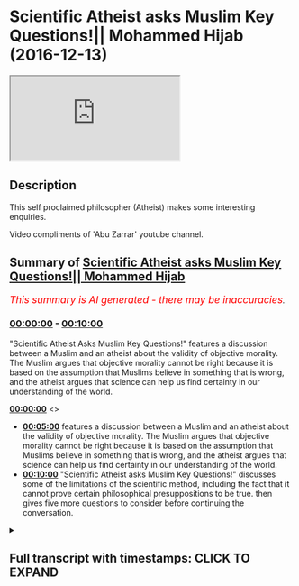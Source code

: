 # Scientific Atheist asks Muslim Key Questions!|| Mohammed Hijab (2016-12-13)

<iframe loading='lazy' src='https://www.youtube.com/embed/cZw4ur_zzRU'></iframe>

## Description

This self proclaimed philosopher (Atheist) makes some interesting enquiries. 

Video compliments of 'Abu Zarrar' youtube channel.

## Summary of [Scientific Atheist asks Muslim Key Questions!|| Mohammed Hijab](https://www.youtube.com/watch?v=cZw4ur_zzRU)


*<span style="color:red; font-size:125%">This summary is AI generated - there may be inaccuracies</span>. [](/)*

### [00:00:00](https://www.youtube.com/watch?v=cZw4ur_zzRU&t=0) - [00:10:00](https://www.youtube.com/watch?v=cZw4ur_zzRU&t=600)

 "Scientific Atheist Asks Muslim Key Questions!" features a discussion between a Muslim and an atheist about the validity of objective morality. The Muslim argues that objective morality cannot be right because it is based on the assumption that Muslims believe in something that is wrong, and the atheist argues that science can help us find certainty in our understanding of the world.

**[00:00:00](https://www.youtube.com/watch?v=cZw4ur_zzRU&t=0)** <>
* **[00:05:00](https://www.youtube.com/watch?v=cZw4ur_zzRU&t=300)** features a discussion between a Muslim and an atheist about the validity of objective morality. The Muslim argues that objective morality cannot be right because it is based on the assumption that Muslims believe in something that is wrong, and the atheist argues that science can help us find certainty in our understanding of the world.
* **[00:10:00](https://www.youtube.com/watch?v=cZw4ur_zzRU&t=600)**  "Scientific Atheist asks Muslim Key Questions!" discusses some of the limitations of the scientific method, including the fact that it cannot prove certain philosophical presuppositions to be true. then gives five more questions to consider before continuing the conversation.

<details><summary><h2>Full transcript with timestamps: CLICK TO EXPAND</h2></summary>

[0:00:00](https://youtu.be/cZw4ur_zzRU?t=0) you're incorrectly defined morality  
[0:00:04](https://youtu.be/cZw4ur_zzRU?t=4) where we start in in the line of  
[0:00:05](https://youtu.be/cZw4ur_zzRU?t=5) discussion we both uh failed to define  
[0:00:08](https://youtu.be/cZw4ur_zzRU?t=8) it  
[0:00:11](https://youtu.be/cZw4ur_zzRU?t=11) yes so how would you define morality  
[0:00:12](https://youtu.be/cZw4ur_zzRU?t=12) yeah well like i said i use the sam  
[0:00:14](https://youtu.be/cZw4ur_zzRU?t=14) harris model whereas the worst suffering  
[0:00:16](https://youtu.be/cZw4ur_zzRU?t=16) for all humans is at one end anything  
[0:00:19](https://youtu.be/cZw4ur_zzRU?t=19) that helps us move away from suffering  
[0:00:22](https://youtu.be/cZw4ur_zzRU?t=22) how could that be object how could you  
[0:00:23](https://youtu.be/cZw4ur_zzRU?t=23) create an objective morality from that  
[0:00:24](https://youtu.be/cZw4ur_zzRU?t=24) because he does as i said before  
[0:00:26](https://youtu.be/cZw4ur_zzRU?t=26) the reason why he believes in this model  
[0:00:28](https://youtu.be/cZw4ur_zzRU?t=28) of consequentialism is because  
[0:00:31](https://youtu.be/cZw4ur_zzRU?t=31) he operates on a utility presumption  
[0:00:33](https://youtu.be/cZw4ur_zzRU?t=33) okay so what is most useful for human  
[0:00:35](https://youtu.be/cZw4ur_zzRU?t=35) beings is that which is most best for  
[0:00:37](https://youtu.be/cZw4ur_zzRU?t=37) human beings  
[0:00:38](https://youtu.be/cZw4ur_zzRU?t=38) this moral presupposition cannot be  
[0:00:41](https://youtu.be/cZw4ur_zzRU?t=41) substantiated or proven objectively  
[0:00:44](https://youtu.be/cZw4ur_zzRU?t=44) therefore it would be arguing in a  
[0:00:45](https://youtu.be/cZw4ur_zzRU?t=45) circle to say okay well we're going to  
[0:00:47](https://youtu.be/cZw4ur_zzRU?t=47) employ a italian almost utilitarian  
[0:00:49](https://youtu.be/cZw4ur_zzRU?t=49) principle model yeah you know although  
[0:00:52](https://youtu.be/cZw4ur_zzRU?t=52) although it's a little bit different  
[0:00:53](https://youtu.be/cZw4ur_zzRU?t=53) yeah well i think i think two things so  
[0:00:57](https://youtu.be/cZw4ur_zzRU?t=57) i accidentally said yes to something i  
[0:00:58](https://youtu.be/cZw4ur_zzRU?t=58) shouldn't which was that  
[0:01:00](https://youtu.be/cZw4ur_zzRU?t=60) [Music]  
[0:01:01](https://youtu.be/cZw4ur_zzRU?t=61) you said it can't be objectively found  
[0:01:03](https://youtu.be/cZw4ur_zzRU?t=63) that morality  
[0:01:04](https://youtu.be/cZw4ur_zzRU?t=64) any form of morality could be  
[0:01:06](https://youtu.be/cZw4ur_zzRU?t=66) objectified  
[0:01:08](https://youtu.be/cZw4ur_zzRU?t=68) but  
[0:01:09](https://youtu.be/cZw4ur_zzRU?t=69) it could be if we have better technology  
[0:01:11](https://youtu.be/cZw4ur_zzRU?t=71) which is his argument if we were to  
[0:01:13](https://youtu.be/cZw4ur_zzRU?t=73) measure  
[0:01:14](https://youtu.be/cZw4ur_zzRU?t=74) we could measure something  
[0:01:16](https://youtu.be/cZw4ur_zzRU?t=76) then uh if we wrote laws and said follow  
[0:01:19](https://youtu.be/cZw4ur_zzRU?t=79) this principle these ways of being and  
[0:01:21](https://youtu.be/cZw4ur_zzRU?t=81) you will have less  
[0:01:23](https://youtu.be/cZw4ur_zzRU?t=83) yeah that would be our morale okay so  
[0:01:25](https://youtu.be/cZw4ur_zzRU?t=85) the presumption here or the  
[0:01:26](https://youtu.be/cZw4ur_zzRU?t=86) presupposition  
[0:01:28](https://youtu.be/cZw4ur_zzRU?t=88) is that suffering is bad yeah  
[0:01:30](https://youtu.be/cZw4ur_zzRU?t=90) and that's by the way the the problem of  
[0:01:32](https://youtu.be/cZw4ur_zzRU?t=92) evil the problem of evil which is the  
[0:01:34](https://youtu.be/cZw4ur_zzRU?t=94) one of the main objective objections of  
[0:01:36](https://youtu.be/cZw4ur_zzRU?t=96) atheists  
[0:01:37](https://youtu.be/cZw4ur_zzRU?t=97) is based on this presupposition  
[0:01:40](https://youtu.be/cZw4ur_zzRU?t=100) the question would be  
[0:01:42](https://youtu.be/cZw4ur_zzRU?t=102) why how can you prove that suffering is  
[0:01:44](https://youtu.be/cZw4ur_zzRU?t=104) bad point one from an atheistic  
[0:01:46](https://youtu.be/cZw4ur_zzRU?t=106) perspective objectively  
[0:01:48](https://youtu.be/cZw4ur_zzRU?t=108) and two how can you prove that such a  
[0:01:49](https://youtu.be/cZw4ur_zzRU?t=109) thing going back to the problem of evil  
[0:01:52](https://youtu.be/cZw4ur_zzRU?t=112) as evil exists as one objective reality  
[0:01:55](https://youtu.be/cZw4ur_zzRU?t=115) yeah well um  
[0:01:57](https://youtu.be/cZw4ur_zzRU?t=117) i go to richard dawkins it's sort of  
[0:01:58](https://youtu.be/cZw4ur_zzRU?t=118) like a ticket  
[0:02:00](https://youtu.be/cZw4ur_zzRU?t=120) sometimes  
[0:02:01](https://youtu.be/cZw4ur_zzRU?t=121) you can ask the wrong questions if you  
[0:02:03](https://youtu.be/cZw4ur_zzRU?t=123) like ask  
[0:02:04](https://youtu.be/cZw4ur_zzRU?t=124) what does a rainbow smell like  
[0:02:06](https://youtu.be/cZw4ur_zzRU?t=126) i  
[0:02:08](https://youtu.be/cZw4ur_zzRU?t=128) you can ask the wrong question  
[0:02:09](https://youtu.be/cZw4ur_zzRU?t=129) yeah but just don't  
[0:02:11](https://youtu.be/cZw4ur_zzRU?t=131) um  
[0:02:15](https://youtu.be/cZw4ur_zzRU?t=135) you're saying about objectifying how can  
[0:02:17](https://youtu.be/cZw4ur_zzRU?t=137) you prove that suffering is objectively  
[0:02:30](https://youtu.be/cZw4ur_zzRU?t=150) you crave certainty and you don't want  
[0:02:32](https://youtu.be/cZw4ur_zzRU?t=152) to be  
[0:02:33](https://youtu.be/cZw4ur_zzRU?t=153) floating about  
[0:02:34](https://youtu.be/cZw4ur_zzRU?t=154) but floor the word floor once again  
[0:02:37](https://youtu.be/cZw4ur_zzRU?t=157) is something which relies on some kind  
[0:02:39](https://youtu.be/cZw4ur_zzRU?t=159) of reality  
[0:02:40](https://youtu.be/cZw4ur_zzRU?t=160) [Music]  
[0:02:58](https://youtu.be/cZw4ur_zzRU?t=178) [Music]  
[0:03:02](https://youtu.be/cZw4ur_zzRU?t=182) like you wouldn't ask that question if  
[0:03:04](https://youtu.be/cZw4ur_zzRU?t=184) you're a different person  
[0:03:06](https://youtu.be/cZw4ur_zzRU?t=186) i don't understand  
[0:03:08](https://youtu.be/cZw4ur_zzRU?t=188) you wouldn't ask that question if you're  
[0:03:09](https://youtu.be/cZw4ur_zzRU?t=189) a different person  
[0:03:11](https://youtu.be/cZw4ur_zzRU?t=191) you think that question has validity but  
[0:03:14](https://youtu.be/cZw4ur_zzRU?t=194) it doesn't mean anything  
[0:03:16](https://youtu.be/cZw4ur_zzRU?t=196) okay i mean one can say that about  
[0:03:18](https://youtu.be/cZw4ur_zzRU?t=198) almost anything or any statement that  
[0:03:20](https://youtu.be/cZw4ur_zzRU?t=200) anyone makes  
[0:03:22](https://youtu.be/cZw4ur_zzRU?t=202) um  
[0:03:22](https://youtu.be/cZw4ur_zzRU?t=202) yes that's that's the thing we have to  
[0:03:24](https://youtu.be/cZw4ur_zzRU?t=204) raise above our ground and then like  
[0:03:27](https://youtu.be/cZw4ur_zzRU?t=207) float and then like encapsulate our ways  
[0:03:29](https://youtu.be/cZw4ur_zzRU?t=209) of being  
[0:03:31](https://youtu.be/cZw4ur_zzRU?t=211) i accept but let's go back to your point  
[0:03:33](https://youtu.be/cZw4ur_zzRU?t=213) richard dawkins you mentioned him he's  
[0:03:35](https://youtu.be/cZw4ur_zzRU?t=215) another person who doesn't believe in  
[0:03:36](https://youtu.be/cZw4ur_zzRU?t=216) objective morality yet yes yeah this is  
[0:03:38](https://youtu.be/cZw4ur_zzRU?t=218) what i find interesting about richard  
[0:03:40](https://youtu.be/cZw4ur_zzRU?t=220) dawkins  
[0:03:41](https://youtu.be/cZw4ur_zzRU?t=221) richard dawkins  
[0:03:43](https://youtu.be/cZw4ur_zzRU?t=223) listen listen to me right  
[0:03:45](https://youtu.be/cZw4ur_zzRU?t=225) i mean if you look if you watch i go on  
[0:03:46](https://youtu.be/cZw4ur_zzRU?t=226) youtube sometimes i  
[0:03:48](https://youtu.be/cZw4ur_zzRU?t=228) i see some things like recommended  
[0:03:50](https://youtu.be/cZw4ur_zzRU?t=230) videos listening so richard dawkins  
[0:03:51](https://youtu.be/cZw4ur_zzRU?t=231) right i click it and he's like having an  
[0:03:54](https://youtu.be/cZw4ur_zzRU?t=234) argument of a muslim yeah  
[0:03:56](https://youtu.be/cZw4ur_zzRU?t=236) and then to really catch the muslim out  
[0:03:58](https://youtu.be/cZw4ur_zzRU?t=238) and to attack the muslim finish off the  
[0:03:59](https://youtu.be/cZw4ur_zzRU?t=239) muslim he said something like  
[0:04:01](https://youtu.be/cZw4ur_zzRU?t=241) oh so what's the islamic punishment of  
[0:04:03](https://youtu.be/cZw4ur_zzRU?t=243) apostasy and you know the muslim is  
[0:04:05](https://youtu.be/cZw4ur_zzRU?t=245) shaken up a little bit he doesn't know  
[0:04:06](https://youtu.be/cZw4ur_zzRU?t=246) how to answer him or whatever yeah  
[0:04:09](https://youtu.be/cZw4ur_zzRU?t=249) okay hold on i mean  
[0:04:12](https://youtu.be/cZw4ur_zzRU?t=252) richard dawkins if you read his god  
[0:04:14](https://youtu.be/cZw4ur_zzRU?t=254) delusion  
[0:04:15](https://youtu.be/cZw4ur_zzRU?t=255) he admits to  
[0:04:17](https://youtu.be/cZw4ur_zzRU?t=257) that the fact that there is no objective  
[0:04:18](https://youtu.be/cZw4ur_zzRU?t=258) morality  
[0:04:20](https://youtu.be/cZw4ur_zzRU?t=260) if  
[0:04:21](https://youtu.be/cZw4ur_zzRU?t=261) and by the way he's caricaturing the  
[0:04:22](https://youtu.be/cZw4ur_zzRU?t=262) islamic model of apostasy and  
[0:04:25](https://youtu.be/cZw4ur_zzRU?t=265) the whole thing there and how it all  
[0:04:27](https://youtu.be/cZw4ur_zzRU?t=267) works but let's assume that his model is  
[0:04:29](https://youtu.be/cZw4ur_zzRU?t=269) exactly what  
[0:04:31](https://youtu.be/cZw4ur_zzRU?t=271) exactly what he believes is if someone  
[0:04:33](https://youtu.be/cZw4ur_zzRU?t=273) becomes muslim then this believer he's  
[0:04:34](https://youtu.be/cZw4ur_zzRU?t=274) trying to pull out or pluck out the  
[0:04:36](https://youtu.be/cZw4ur_zzRU?t=276) non-muslim  
[0:04:38](https://youtu.be/cZw4ur_zzRU?t=278) that you know you have to kill him  
[0:04:40](https://youtu.be/cZw4ur_zzRU?t=280) in any case in any situation that's what  
[0:04:42](https://youtu.be/cZw4ur_zzRU?t=282) the kind of caricature that he wants to  
[0:04:44](https://youtu.be/cZw4ur_zzRU?t=284) present for for muslims which isn't by  
[0:04:46](https://youtu.be/cZw4ur_zzRU?t=286) the way obviously he's completely  
[0:04:47](https://youtu.be/cZw4ur_zzRU?t=287) caricatured it's not true  
[0:04:50](https://youtu.be/cZw4ur_zzRU?t=290) but then that's his that's one of his  
[0:04:51](https://youtu.be/cZw4ur_zzRU?t=291) main arguments against muslims when you  
[0:04:53](https://youtu.be/cZw4ur_zzRU?t=293) when you click on the videos right  
[0:04:54](https://youtu.be/cZw4ur_zzRU?t=294) you'll see it online  
[0:04:55](https://youtu.be/cZw4ur_zzRU?t=295) the issue is he can't even prove that  
[0:04:58](https://youtu.be/cZw4ur_zzRU?t=298) had that been the case that that would  
[0:05:00](https://youtu.be/cZw4ur_zzRU?t=300) be a bad thing  
[0:05:01](https://youtu.be/cZw4ur_zzRU?t=301) objectively  
[0:05:02](https://youtu.be/cZw4ur_zzRU?t=302) so it's kind of it's a ridiculous  
[0:05:04](https://youtu.be/cZw4ur_zzRU?t=304) argument that's why actually richard  
[0:05:05](https://youtu.be/cZw4ur_zzRU?t=305) dawkins it's interesting you mention his  
[0:05:07](https://youtu.be/cZw4ur_zzRU?t=307) name  
[0:05:08](https://youtu.be/cZw4ur_zzRU?t=308) as a biologist okay his credit is where  
[0:05:10](https://youtu.be/cZw4ur_zzRU?t=310) credit is where credit is due yeah he  
[0:05:12](https://youtu.be/cZw4ur_zzRU?t=312) might be a really good biologist but as  
[0:05:14](https://youtu.be/cZw4ur_zzRU?t=314) a philosopher i find that  
[0:05:16](https://youtu.be/cZw4ur_zzRU?t=316) he's probably one of the weakest  
[0:05:18](https://youtu.be/cZw4ur_zzRU?t=318) i mean he's got a really weak philosophy  
[0:05:20](https://youtu.be/cZw4ur_zzRU?t=320) incredibly weak i mean look how easily  
[0:05:22](https://youtu.be/cZw4ur_zzRU?t=322) we could just identify his weakness  
[0:05:24](https://youtu.be/cZw4ur_zzRU?t=324) i think sorry don't you think there's a  
[0:05:26](https://youtu.be/cZw4ur_zzRU?t=326) point to it basically what he's trying  
[0:05:27](https://youtu.be/cZw4ur_zzRU?t=327) to say the objective morality which is  
[0:05:30](https://youtu.be/cZw4ur_zzRU?t=330) being uh mentioned in quran  
[0:05:32](https://youtu.be/cZw4ur_zzRU?t=332) it can't be right because it's actually  
[0:05:35](https://youtu.be/cZw4ur_zzRU?t=335) saying that for apostasy you are killing  
[0:05:37](https://youtu.be/cZw4ur_zzRU?t=337) somebody but how can you prove this okay  
[0:05:39](https://youtu.be/cZw4ur_zzRU?t=339) day and age yes that objective morality  
[0:05:41](https://youtu.be/cZw4ur_zzRU?t=341) doesn't really well this is the  
[0:05:42](https://youtu.be/cZw4ur_zzRU?t=342) animation yeah okay  
[0:05:44](https://youtu.be/cZw4ur_zzRU?t=344) so i think i think that maybe his point  
[0:05:46](https://youtu.be/cZw4ur_zzRU?t=346) yeah that is his point you're absolutely  
[0:05:48](https://youtu.be/cZw4ur_zzRU?t=348) right that you're you're completely  
[0:05:49](https://youtu.be/cZw4ur_zzRU?t=349) right that is this point but the  
[0:05:50](https://youtu.be/cZw4ur_zzRU?t=350) question is  
[0:05:51](https://youtu.be/cZw4ur_zzRU?t=351) first place in the first place how can  
[0:05:53](https://youtu.be/cZw4ur_zzRU?t=353) you prove that anything is right and  
[0:05:55](https://youtu.be/cZw4ur_zzRU?t=355) anything is irrespective of his belief  
[0:05:58](https://youtu.be/cZw4ur_zzRU?t=358) the belief of the uh  
[0:06:00](https://youtu.be/cZw4ur_zzRU?t=360) muslims or uh no i'm just let's just  
[0:06:02](https://youtu.be/cZw4ur_zzRU?t=362) assume that what he believes  
[0:06:05](https://youtu.be/cZw4ur_zzRU?t=365) assume that exactly what he believes  
[0:06:07](https://youtu.be/cZw4ur_zzRU?t=367) about islamic apostasy is correct which  
[0:06:09](https://youtu.be/cZw4ur_zzRU?t=369) i don't believe he understands i think  
[0:06:11](https://youtu.be/cZw4ur_zzRU?t=371) he's got a weakness in understanding  
[0:06:12](https://youtu.be/cZw4ur_zzRU?t=372) apostasy and islam religion  
[0:06:14](https://youtu.be/cZw4ur_zzRU?t=374) and philosophy he's good at biology  
[0:06:16](https://youtu.be/cZw4ur_zzRU?t=376) that's where he should stay  
[0:06:18](https://youtu.be/cZw4ur_zzRU?t=378) but not seriously he's good about it he  
[0:06:20](https://youtu.be/cZw4ur_zzRU?t=380) doesn't think he's ready  
[0:06:21](https://youtu.be/cZw4ur_zzRU?t=381) i'm not really yeah i mean i haven't  
[0:06:23](https://youtu.be/cZw4ur_zzRU?t=383) looked into it  
[0:06:25](https://youtu.be/cZw4ur_zzRU?t=385) but just to sort of yes you can but i'll  
[0:06:27](https://youtu.be/cZw4ur_zzRU?t=387) just just finish this question  
[0:06:29](https://youtu.be/cZw4ur_zzRU?t=389) um  
[0:06:30](https://youtu.be/cZw4ur_zzRU?t=390) this is the point  
[0:06:32](https://youtu.be/cZw4ur_zzRU?t=392) the day and age the sociological time  
[0:06:35](https://youtu.be/cZw4ur_zzRU?t=395) frame  
[0:06:35](https://youtu.be/cZw4ur_zzRU?t=395) cannot be a measure for true or valid  
[0:06:39](https://youtu.be/cZw4ur_zzRU?t=399) object or morality you can't say that  
[0:06:40](https://youtu.be/cZw4ur_zzRU?t=400) just because today we think this that's  
[0:06:42](https://youtu.be/cZw4ur_zzRU?t=402) what that's correct  
[0:06:44](https://youtu.be/cZw4ur_zzRU?t=404) in 1933 when hitler was elected as  
[0:06:47](https://youtu.be/cZw4ur_zzRU?t=407) you know not hitler was elected but when  
[0:06:48](https://youtu.be/cZw4ur_zzRU?t=408) he was when the nazi party was  
[0:06:51](https://youtu.be/cZw4ur_zzRU?t=411) was  
[0:06:52](https://youtu.be/cZw4ur_zzRU?t=412) elected if you will it was on my  
[0:06:54](https://youtu.be/cZw4ur_zzRU?t=414) majority nazi party election in 1933  
[0:06:57](https://youtu.be/cZw4ur_zzRU?t=417) in the march elections and in germany  
[0:07:00](https://youtu.be/cZw4ur_zzRU?t=420) that's what the german people a lot of  
[0:07:01](https://youtu.be/cZw4ur_zzRU?t=421) the electorate wanted now if we go back  
[0:07:03](https://youtu.be/cZw4ur_zzRU?t=423) to that kind of reasoning so okay if  
[0:07:05](https://youtu.be/cZw4ur_zzRU?t=425) they go in and said the same thing today  
[0:07:07](https://youtu.be/cZw4ur_zzRU?t=427) that's what we like  
[0:07:08](https://youtu.be/cZw4ur_zzRU?t=428) and therefore you have a very structured  
[0:07:10](https://youtu.be/cZw4ur_zzRU?t=430) morality so you can't prove morality in  
[0:07:13](https://youtu.be/cZw4ur_zzRU?t=433) a scientific way  
[0:07:14](https://youtu.be/cZw4ur_zzRU?t=434) uh more in a mathematical way so he  
[0:07:17](https://youtu.be/cZw4ur_zzRU?t=437) can't say that okay because muslims  
[0:07:19](https://youtu.be/cZw4ur_zzRU?t=439) believe in whatever it is that they may  
[0:07:20](https://youtu.be/cZw4ur_zzRU?t=440) believe in that therefore islam is wrong  
[0:07:22](https://youtu.be/cZw4ur_zzRU?t=442) it's not even a it's not even an  
[0:07:24](https://youtu.be/cZw4ur_zzRU?t=444) argument it's an emotional argument  
[0:07:25](https://youtu.be/cZw4ur_zzRU?t=445) that's what it is it's an emotional  
[0:07:27](https://youtu.be/cZw4ur_zzRU?t=447) argument which appeals to by the way  
[0:07:28](https://youtu.be/cZw4ur_zzRU?t=448) western supremacist i thought and i'll  
[0:07:31](https://youtu.be/cZw4ur_zzRU?t=451) tell you why  
[0:07:32](https://youtu.be/cZw4ur_zzRU?t=452) because  
[0:07:34](https://youtu.be/cZw4ur_zzRU?t=454) he has already assumed  
[0:07:36](https://youtu.be/cZw4ur_zzRU?t=456) he's already assumed a western  
[0:07:38](https://youtu.be/cZw4ur_zzRU?t=458) uh self-congratulations so he's  
[0:07:40](https://youtu.be/cZw4ur_zzRU?t=460) congratulated himself as a westerner the  
[0:07:43](https://youtu.be/cZw4ur_zzRU?t=463) enlightenment period is correct yeah  
[0:07:45](https://youtu.be/cZw4ur_zzRU?t=465) he's self-aggrandizing and he thinks  
[0:07:47](https://youtu.be/cZw4ur_zzRU?t=467) that we all ought to  
[0:07:49](https://youtu.be/cZw4ur_zzRU?t=469) basically the rest of the world  
[0:07:51](https://youtu.be/cZw4ur_zzRU?t=471) ought to resume the western man's image  
[0:07:54](https://youtu.be/cZw4ur_zzRU?t=474) we all have been built or created in the  
[0:07:56](https://youtu.be/cZw4ur_zzRU?t=476) western man's image so everyone has to  
[0:07:58](https://youtu.be/cZw4ur_zzRU?t=478) comply by uh enlightenment morality  
[0:08:01](https://youtu.be/cZw4ur_zzRU?t=481) although according to his own philosophy  
[0:08:03](https://youtu.be/cZw4ur_zzRU?t=483) you can't even substantiate  
[0:08:04](https://youtu.be/cZw4ur_zzRU?t=484) enlightenment morality i think  
[0:08:06](https://youtu.be/cZw4ur_zzRU?t=486) i'm sorry i've been talking for a while  
[0:08:08](https://youtu.be/cZw4ur_zzRU?t=488) yeah  
[0:08:10](https://youtu.be/cZw4ur_zzRU?t=490) to go off  
[0:08:16](https://youtu.be/cZw4ur_zzRU?t=496) you said something about you can't  
[0:08:17](https://youtu.be/cZw4ur_zzRU?t=497) objectify the quran either so  
[0:08:20](https://youtu.be/cZw4ur_zzRU?t=500) your need for this objectification yeah  
[0:08:22](https://youtu.be/cZw4ur_zzRU?t=502) all that's happening in this  
[0:08:23](https://youtu.be/cZw4ur_zzRU?t=503) conversation is i'm advocating for  
[0:08:25](https://youtu.be/cZw4ur_zzRU?t=505) scientific objectification you are  
[0:08:27](https://youtu.be/cZw4ur_zzRU?t=507) advocating for  
[0:08:30](https://youtu.be/cZw4ur_zzRU?t=510) what so do do you believe in scientism  
[0:08:32](https://youtu.be/cZw4ur_zzRU?t=512) as a as a paradigm as a way to to know  
[0:08:35](https://youtu.be/cZw4ur_zzRU?t=515) the world in a complete sense  
[0:08:37](https://youtu.be/cZw4ur_zzRU?t=517) um  
[0:08:41](https://youtu.be/cZw4ur_zzRU?t=521) objectivism so how would that work do  
[0:08:43](https://youtu.be/cZw4ur_zzRU?t=523) you believe that science is a is a means  
[0:08:45](https://youtu.be/cZw4ur_zzRU?t=525) by which and through which we can find  
[0:08:47](https://youtu.be/cZw4ur_zzRU?t=527) certainty in every aspect of life  
[0:08:50](https://youtu.be/cZw4ur_zzRU?t=530) um that's what you were alluding to  
[0:08:52](https://youtu.be/cZw4ur_zzRU?t=532) yeah this question has got like a couple  
[0:08:54](https://youtu.be/cZw4ur_zzRU?t=534) of uh hooks baits a couple of baits um  
[0:08:58](https://youtu.be/cZw4ur_zzRU?t=538) i would say uh  
[0:08:59](https://youtu.be/cZw4ur_zzRU?t=539) we all got first first person  
[0:09:01](https://youtu.be/cZw4ur_zzRU?t=541) perspective yeah and that's quite solid  
[0:09:03](https://youtu.be/cZw4ur_zzRU?t=543) we can't get away from that but yeah  
[0:09:05](https://youtu.be/cZw4ur_zzRU?t=545) then science and rationality  
[0:09:07](https://youtu.be/cZw4ur_zzRU?t=547) is that yeah in my opinion by far the  
[0:09:09](https://youtu.be/cZw4ur_zzRU?t=549) greatest thing  
[0:09:10](https://youtu.be/cZw4ur_zzRU?t=550) so do you think that we can find out the  
[0:09:11](https://youtu.be/cZw4ur_zzRU?t=551) truth of morality  
[0:09:13](https://youtu.be/cZw4ur_zzRU?t=553) you know of the world around us using  
[0:09:15](https://youtu.be/cZw4ur_zzRU?t=555) these methods science uh if we define  
[0:09:17](https://youtu.be/cZw4ur_zzRU?t=557) what morality is which sam harris did  
[0:09:19](https://youtu.be/cZw4ur_zzRU?t=559) which i agree which is to move away from  
[0:09:21](https://youtu.be/cZw4ur_zzRU?t=561) suffering yes we can use science to um  
[0:09:24](https://youtu.be/cZw4ur_zzRU?t=564) not not objectify because what you're  
[0:09:25](https://youtu.be/cZw4ur_zzRU?t=565) trying to do which i  
[0:09:27](https://youtu.be/cZw4ur_zzRU?t=567) believe is wrong is you're trying to  
[0:09:28](https://youtu.be/cZw4ur_zzRU?t=568) root um  
[0:09:30](https://youtu.be/cZw4ur_zzRU?t=570) our thoughts into like reality so as if  
[0:09:34](https://youtu.be/cZw4ur_zzRU?t=574) but that's just wrong so all we can do  
[0:09:36](https://youtu.be/cZw4ur_zzRU?t=576) is make a bubble by which we all confirm  
[0:09:39](https://youtu.be/cZw4ur_zzRU?t=579) it to be true  
[0:09:40](https://youtu.be/cZw4ur_zzRU?t=580) is science a way we can find out the  
[0:09:41](https://youtu.be/cZw4ur_zzRU?t=581) truth about the world  
[0:09:43](https://youtu.be/cZw4ur_zzRU?t=583) in a certain way  
[0:09:46](https://youtu.be/cZw4ur_zzRU?t=586) okay if that's what you believe in  
[0:09:48](https://youtu.be/cZw4ur_zzRU?t=588) then i'm going to tell you some things  
[0:09:49](https://youtu.be/cZw4ur_zzRU?t=589) and i want you to explain them to me all  
[0:09:50](https://youtu.be/cZw4ur_zzRU?t=590) right okay well okay  
[0:09:53](https://youtu.be/cZw4ur_zzRU?t=593) number one  
[0:09:55](https://youtu.be/cZw4ur_zzRU?t=595) science  
[0:09:56](https://youtu.be/cZw4ur_zzRU?t=596) using the scientific method  
[0:09:58](https://youtu.be/cZw4ur_zzRU?t=598) you cannot prove anything mathematical  
[0:10:01](https://youtu.be/cZw4ur_zzRU?t=601) because science and maths are two  
[0:10:02](https://youtu.be/cZw4ur_zzRU?t=602) different paradigms number two  
[0:10:05](https://youtu.be/cZw4ur_zzRU?t=605) using the scientific method  
[0:10:07](https://youtu.be/cZw4ur_zzRU?t=607) you cannot prove that science itself  
[0:10:12](https://youtu.be/cZw4ur_zzRU?t=612) is certain  
[0:10:13](https://youtu.be/cZw4ur_zzRU?t=613) because you cannot because the science  
[0:10:14](https://youtu.be/cZw4ur_zzRU?t=614) itself is underpinned with philosophical  
[0:10:16](https://youtu.be/cZw4ur_zzRU?t=616) underpinnings yes  
[0:10:18](https://youtu.be/cZw4ur_zzRU?t=618) you cannot  
[0:10:19](https://youtu.be/cZw4ur_zzRU?t=619) you cannot examine those philosophical  
[0:10:21](https://youtu.be/cZw4ur_zzRU?t=621) underpinnings using the scientific  
[0:10:23](https://youtu.be/cZw4ur_zzRU?t=623) method no number three  
[0:10:26](https://youtu.be/cZw4ur_zzRU?t=626) what can i just one more i think you're  
[0:10:28](https://youtu.be/cZw4ur_zzRU?t=628) on four but go on number three  
[0:10:30](https://youtu.be/cZw4ur_zzRU?t=630) science cannot objectify or reason  
[0:10:33](https://youtu.be/cZw4ur_zzRU?t=633) morality  
[0:10:35](https://youtu.be/cZw4ur_zzRU?t=635) you cannot use the scientific method to  
[0:10:37](https://youtu.be/cZw4ur_zzRU?t=637) to churn out what is a true morality or  
[0:10:39](https://youtu.be/cZw4ur_zzRU?t=639) what is a false morality okay  
[0:10:41](https://youtu.be/cZw4ur_zzRU?t=641) that's three i can give you one more  
[0:10:43](https://youtu.be/cZw4ur_zzRU?t=643) which is really a trump card  
[0:10:45](https://youtu.be/cZw4ur_zzRU?t=645) number four  
[0:10:47](https://youtu.be/cZw4ur_zzRU?t=647) there is a presupposition of science  
[0:10:49](https://youtu.be/cZw4ur_zzRU?t=649) that rationality  
[0:10:51](https://youtu.be/cZw4ur_zzRU?t=651) and empiricism  
[0:10:52](https://youtu.be/cZw4ur_zzRU?t=652) are true  
[0:10:54](https://youtu.be/cZw4ur_zzRU?t=654) science cannot prove those  
[0:10:55](https://youtu.be/cZw4ur_zzRU?t=655) presuppositions to be true yeah okay  
[0:10:58](https://youtu.be/cZw4ur_zzRU?t=658) okay so um so how can you solve those  
[0:11:00](https://youtu.be/cZw4ur_zzRU?t=660) issues before we can continue yeah yeah  
[0:11:02](https://youtu.be/cZw4ur_zzRU?t=662) because we can't say that it can give us  
[0:11:03](https://youtu.be/cZw4ur_zzRU?t=663) certainty yeah without proving it in the  
[0:11:05](https://youtu.be/cZw4ur_zzRU?t=665) first no i i like them for i like them  
[0:11:07](https://youtu.be/cZw4ur_zzRU?t=667) they're good very good questions um  
[0:11:10](https://youtu.be/cZw4ur_zzRU?t=670) i just got a compute yeah yeah no no  
[0:11:12](https://youtu.be/cZw4ur_zzRU?t=672) just give me a minute  
[0:11:14](https://youtu.be/cZw4ur_zzRU?t=674) quite a good place  
[0:11:23](https://youtu.be/cZw4ur_zzRU?t=683) um  
[0:11:23](https://youtu.be/cZw4ur_zzRU?t=683) number two is the most interesting which  
[0:11:25](https://youtu.be/cZw4ur_zzRU?t=685) is  
[0:11:26](https://youtu.be/cZw4ur_zzRU?t=686) all rationality of philosophical  
[0:11:28](https://youtu.be/cZw4ur_zzRU?t=688) underpinnings which almost like  
[0:11:31](https://youtu.be/cZw4ur_zzRU?t=691) invalidate it yeah but um  
[0:11:36](https://youtu.be/cZw4ur_zzRU?t=696) [Music]  
[0:11:37](https://youtu.be/cZw4ur_zzRU?t=697) so you've asked like very big questions  
[0:11:39](https://youtu.be/cZw4ur_zzRU?t=699) and we've got a crowd i'm on the spot  
[0:11:41](https://youtu.be/cZw4ur_zzRU?t=701) i've got to try and give you back these  
[0:11:42](https://youtu.be/cZw4ur_zzRU?t=702) answers cameras biggest corners  
[0:11:46](https://youtu.be/cZw4ur_zzRU?t=706) that's nice  
[0:11:48](https://youtu.be/cZw4ur_zzRU?t=708) no but you're a nice gentleman i'm not  
[0:11:50](https://youtu.be/cZw4ur_zzRU?t=710) trying to put you on the spot genuinely  
[0:11:52](https://youtu.be/cZw4ur_zzRU?t=712) no no i mean i think you're i think  
[0:11:53](https://youtu.be/cZw4ur_zzRU?t=713) you're a sincere person i think you the  
[0:11:55](https://youtu.be/cZw4ur_zzRU?t=715) way you've spoken to me is open-minded  
[0:11:57](https://youtu.be/cZw4ur_zzRU?t=717) so what i'm saying is you the scientism  
[0:11:59](https://youtu.be/cZw4ur_zzRU?t=719) or the idea that you can objectify  
[0:12:01](https://youtu.be/cZw4ur_zzRU?t=721) things with science has serious  
[0:12:02](https://youtu.be/cZw4ur_zzRU?t=722) limitations let me go forward and just  
[0:12:04](https://youtu.be/cZw4ur_zzRU?t=724) say one more thing yeah  
[0:12:06](https://youtu.be/cZw4ur_zzRU?t=726) well  
[0:12:07](https://youtu.be/cZw4ur_zzRU?t=727) well i've already got four that okay but  
[0:12:10](https://youtu.be/cZw4ur_zzRU?t=730) i'll give you some time to think about  
[0:12:11](https://youtu.be/cZw4ur_zzRU?t=731) that yeah  
[0:12:12](https://youtu.be/cZw4ur_zzRU?t=732) so to progress the conversation they're  
[0:12:14](https://youtu.be/cZw4ur_zzRU?t=734) gonna give five good fifth one  
[0:12:16](https://youtu.be/cZw4ur_zzRU?t=736) [Music]  
[0:12:18](https://youtu.be/cZw4ur_zzRU?t=738) but now you get me to think about things  
</details>